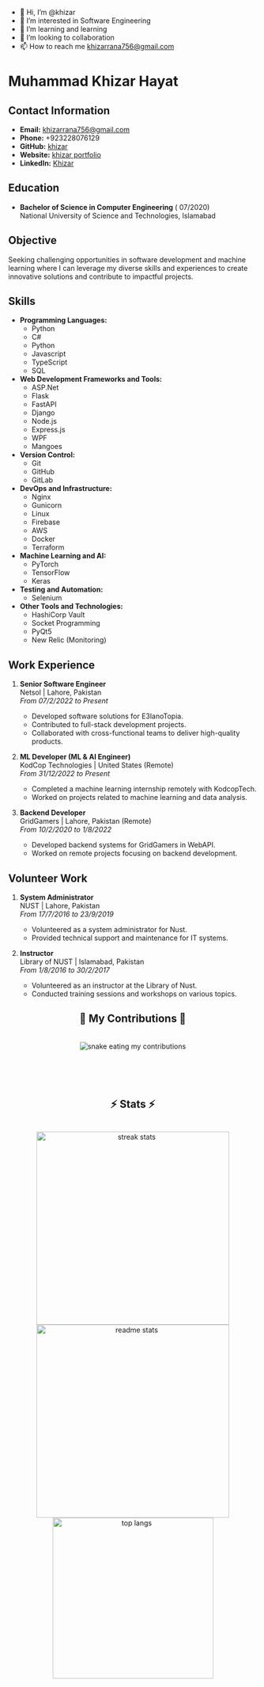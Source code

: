 - 👋 Hi, I’m @khizar
- 👀 I’m interested in Software Engineering
- 🌱 I’m learning and learning
- 💞️ I’m looking to collaboration
- 📫 How to reach me khizarrana756@gmail.com
# Muhammad Khizar Hayat

## Contact Information
- **Email:** khizarrana756@gmail.com
- **Phone:** +923228076129
- **GitHub:** [khizar](https://github.com/khizarkhizar/khizarkhizar)
- **Website:** [khizar portfolio](https://khizarkhizar.github.io/home)
- **LinkedIn:** [Khizar](https://www.linkedin.com/in/softengrkhizar/)

## Education
- **Bachelor of Science in Computer Engineering** ( 07/2020)  
  National University of Science and Technologies, Islamabad

## Objective
Seeking challenging opportunities in software development and machine learning where I can leverage my diverse skills and experiences to create innovative solutions and contribute to impactful projects.

## Skills
- **Programming Languages:** 
  - Python
  - C#
  - Python
  - Javascript
  - TypeScript
  - SQL
- **Web Development Frameworks and Tools:**
  - ASP.Net 
  - Flask
  - FastAPI
  - Django
  - Node.js
  - Express.js
  - WPF
  - Mangoes
- **Version Control:**
  - Git
  - GitHub
  - GitLab
- **DevOps and Infrastructure:**
  - Nginx
  - Gunicorn
  - Linux
  - Firebase
  - AWS
  - Docker
  - Terraform
- **Machine Learning and AI:**
  - PyTorch
  - TensorFlow
  - Keras
- **Testing and Automation:**
  - Selenium
- **Other Tools and Technologies:**
  - HashiCorp Vault
  - Socket Programming
  - PyQt5
  - New Relic (Monitoring)

## Work Experience
1. **Senior Software Engineer**  
   Netsol | Lahore, Pakistan  
   *From 07/2/2022 to Present*  
   - Developed software solutions for E3lanoTopia.
   - Contributed to full-stack development projects.
   - Collaborated with cross-functional teams to deliver high-quality products.

2. **ML Developer (ML & AI Engineer)**  
   KodCop Technologies | United States (Remote)  
   *From 31/12/2022 to Present*  
   - Completed a machine learning internship remotely with KodcopTech.
   - Worked on projects related to machine learning and data analysis.

3. **Backend Developer**  
   GridGamers | Lahore, Pakistan (Remote)  
   *From 10/2/2020 to 1/8/2022*  
   - Developed backend systems for GridGamers in WebAPI.
   - Worked on remote projects focusing on backend development.
 
## Volunteer Work
1. **System Administrator**  
   NUST | Lahore, Pakistan  
   *From 17/7/2016 to 23/9/2019*  
   - Volunteered as a system administrator for Nust.
   - Provided technical support and maintenance for IT systems.

2. **Instructor**  
   Library of NUST | Islamabad, Pakistan  
   *From 1/8/2016 to 30/2/2017*  
   - Volunteered as an instructor at the Library of Nust.
   - Conducted training sessions and workshops on various topics.
 
<!---
khizarkhizar/khizarkhizar is a ✨ special ✨ repository because its `README.md` (this file) appears on your GitHub profile.
You can click the Preview link to take a look at your changes.
--->

<div align="center">
  <h2>🐍 My Contributions 🐍</h2>
  <br>
  <img alt="snake eating my contributions" src="https://raw.githubusercontent.com/khizarkhizar/khizarkhizar/output/github-contribution-grid-snake.svg" />
  
  <br/><br/><br/>
</div>

<h2 align="center">⚡ Stats ⚡</h2>
<br>
<div align=center>
  <img width=390 src="https://github-readme-streak-stats.herokuapp.com?user=khizarkhizar&count_private=true&theme=react&border_radius=10" alt="streak stats"/>
  <img width=390 src="https://github-readme-stats.vercel.app/api?username=khizarkhizar&count_private=true&show_icons=true&theme=react&rank_icon=github&border_radius=10" alt="readme stats" />
  <br/>
  <img width=325 align="center" src="https://github-readme-stats.vercel.app/api/top-langs/?username=khizarkhizar&hide=HTML&langs_count=8&layout=compact&theme=react&border_radius=10&size_weight=0.5&count_weight=0.5&exclude_repo=github-readme-stats" alt="top langs" />
</div>
<br/><br/>
